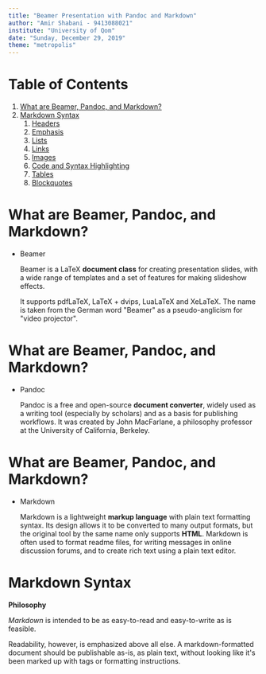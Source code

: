 ```yaml
---
title: "Beamer Presentation with Pandoc and Markdown"
author: "Amir Shabani - 9413088021"
institute: "University of Qom"
date: "Sunday, December 29, 2019"
theme: "metropolis"
---
```


# Table of Contents

1. [What are Beamer, Pandoc, and Markdown?](#what-are-beamer-pandoc-and-markdown)
2. [Markdown Syntax](#markdown-syntax)
	1. [Headers](#headers)
	2. [Emphasis](#emphasis)
	3. [Lists](#lists)
	4. [Links](#links)
	5. [Images](#images)
	6. [Code and Syntax Highlighting](#code-and-syntax-highlighting)
	7. [Tables](#tables)
	8. [Blockquotes](#blockquotes)

# What are Beamer, Pandoc, and Markdown?
- Beamer

	Beamer is a LaTeX **document class** for creating presentation slides, with a wide range of templates and a set of features for making slideshow effects.

	It supports pdfLaTeX, LaTeX + dvips, LuaLaTeX and XeLaTeX. The name is taken from the German word "Beamer" as a pseudo-anglicism for "video projector".

# What are Beamer, Pandoc, and Markdown?
- Pandoc

	Pandoc is a free and open-source **document converter**, widely used as a writing tool (especially by scholars) and as a basis for publishing workflows. It was created by John MacFarlane, a philosophy professor at the University of California, Berkeley.

# What are Beamer, Pandoc, and Markdown?
- Markdown

	Markdown is a lightweight **markup language** with plain text formatting syntax. Its design allows it to be converted to many output formats, but the original tool by the same name only supports **HTML**. Markdown is often used to format readme files, for writing messages in online discussion forums, and to create rich text using a plain text editor.

# Markdown Syntax

**Philosophy**

*Markdown* is intended to be as easy-to-read and easy-to-write as is feasible.

Readability, however, is emphasized above all else. A markdown-formatted document should be publishable as-is, as plain text, without looking like it's been marked up with tags or formatting instructions.

